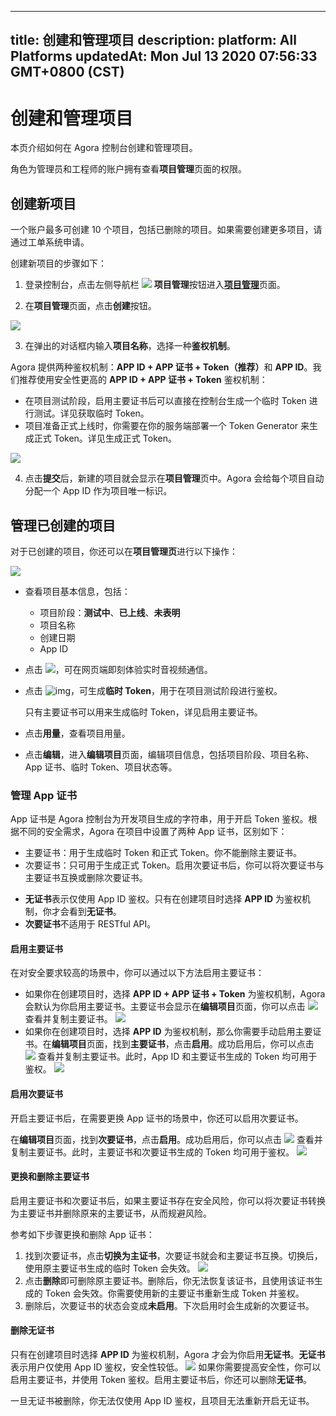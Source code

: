 
---
title: 创建和管理项目
description: 
platform: All Platforms
updatedAt: Mon Jul 13 2020 07:56:33 GMT+0800 (CST)
---
# 创建和管理项目
本页介绍如何在 Agora 控制台创建和管理项目。
<div class="alert info">角色为管理员和工程师的账户拥有查看<b>项目管理</b>页面的权限。</div>


## 创建新项目

<div class="alert info"> 一个账户最多可创建 10 个项目，包括已删除的项目。如果需要创建更多项目，请通过<a href="https://agora-ticket.agora.io/">工单系统</a >申请。</div>

创建新项目的步骤如下：

1. 登录控制台，点击左侧导航栏 ![](https://web-cdn.agora.io/docs-files/1551254998344) **项目管理**按钮进入[**项目管理**](https://dashboard.agora.io/projects)页面。


2. 在**项目管理**页面，点击**创建**按钮。

![](https://web-cdn.agora.io/docs-files/1574156100068)

3. 在弹出的对话框内输入**项目名称**，选择一种**鉴权机制**。

<div class="alert info">Agora 提供两种鉴权机制：<b>APP ID + APP 证书 + Token（推荐）</b>和 <b>APP ID</b>。我们推荐使用安全性更高的 <b>APP ID + APP 证书 + Token</b> 鉴权机制：<ul><li>在项目测试阶段，<a href="#primary">启用主要证书</a >后可以直接在控制台生成一个临时 Token 进行测试。详见<a href="https://docs.agora.io/cn/Agora%20Platform/token#get-a-temporary-token">获取临时 Token</a >。</li><li>项目准备正式上线时，你需要在你的服务端部署一个 Token Generator 来生成正式 Token。详见<a href="https://docs.agora.io/cn/Interactive%20Broadcast/token_server_cpp">生成正式 Token</a >。</li></ul></div>
   
  ![](https://web-cdn.agora.io/docs-files/1592467865538)

4. 点击**提交**后，新建的项目就会显示在**项目管理**页中。Agora 会给每个项目自动分配一个 App ID 作为项目唯一标识。

## 管理已创建的项目

对于已创建的项目，你还可以在**项目管理页**进行以下操作：

![](https://web-cdn.agora.io/docs-files/1574156398673)

- 查看项目基本信息，包括：

  - 项目阶段：**测试中**、**已上线**、**未表明**
  - 项目名称
  - 创建日期
  - App ID

- 点击 ![](https://web-cdn.agora.io/docs-files/1574156449172)，可在网页端即刻体验实时音视频通信。

- 点击 ![img](https://web-cdn.agora.io/docs-files/1564048991389)，可生成**临时 Token**，用于在项目测试阶段进行鉴权。

  <div class="alert note">只有主要证书可以用来生成临时 Token，详见<a href="#primary">启用主要证书</a >。</div>

- 点击**用量**，查看项目用量。

- 点击**编辑**，进入**编辑项目**页面，编辑项目信息，包括项目阶段、项目名称、App 证书、临时 Token、项目状态等。

### 管理 App 证书

App 证书是 Agora 控制台为开发项目生成的字符串，用于开启 Token 鉴权。根据不同的安全需求，Agora 在项目中设置了两种 App 证书，区别如下：

- 主要证书：用于生成临时 Token 和正式 Token。你不能删除主要证书。
- 次要证书：只可用于生成正式 Token。启用次要证书后，你可以将次要证书与主要证书互换或删除次要证书。

<div class="alert note"><ul><li> <b>无证书</b>表示仅使用 App ID 鉴权。只有在创建项目时选择 <b>APP ID</b> 为鉴权机制，你才会看到<b>无证书</b>。</li>
	<li><b>次要证书</b>不适用于 RESTful API。</li></ul></div>


#### 启用主要证书<a name="primary"></a>

在对安全要求较高的场景中，你可以通过以下方法启用主要证书：

- 如果你在创建项目时，选择 **APP ID + APP 证书 + Token** 为鉴权机制，Agora 会默认为你启用主要证书。主要证书会显示在**编辑项目**页面，你可以点击 ![](https://web-cdn.agora.io/docs-files/1592468375475) 查看并复制主要证书。
 ![](https://web-cdn.agora.io/docs-files/1592468388883)
- 如果你在创建项目时，选择 **APP ID** 为鉴权机制，那么你需要手动启用主要证书。在**编辑项目**页面，找到**主要证书**，点击**启用**。成功启用后，你可以点击 ![](https://web-cdn.agora.io/docs-files/1592468410982) 查看并复制主要证书。此时，App ID 和主要证书生成的 Token 均可用于鉴权。
 ![](https://web-cdn.agora.io/docs-files/1592468425931)

#### 启用次要证书<a name="secondary"></a>

开启主要证书后，在需要更换 App 证书的场景中，你还可以启用次要证书。

在**编辑项目**页面，找到**次要证书**，点击**启用**。成功启用后，你可以点击 ![](https://web-cdn.agora.io/docs-files/1592468484328) 查看并复制主要证书。此时，主要证书和次要证书生成的 Token 均可用于鉴权。
![](https://web-cdn.agora.io/docs-files/1592468508012)

#### 更换和删除主要证书

启用主要证书和次要证书后，如果主要证书存在安全风险，你可以将次要证书转换为主要证书并删除原来的主要证书，从而规避风险。

参考如下步骤更换和删除 App 证书：

1. 找到次要证书，点击**切换为主证书**，次要证书就会和主要证书互换。切换后，使用原主要证书生成的临时 Token 会失效。
 ![](https://web-cdn.agora.io/docs-files/1592468534875)
2. 点击**删除**即可删除原主要证书。删除后，你无法恢复该证书，且使用该证书生成的 Token 会失效。你需要使用新的主要证书重新生成 Token 并鉴权。
3. 删除后，次要证书的状态会变成**未启用**。下次启用时会生成新的次要证书。

#### 删除无证书

只有在创建项目时选择 **APP ID** 为鉴权机制，Agora 才会为你启用**无证书**。**无证书**表示用户仅使用 App ID 鉴权，安全性较低。
![](https://web-cdn.agora.io/docs-files/1592468559818)
如果你需要提高安全性，你可以启用主要证书，并使用 Token 鉴权。启用主要证书后，你还可以删除**无证书**。
<div class="alert warning">一旦无证书被删除，你无法仅使用 App ID 鉴权，且项目无法重新开启无证书。</div>
 




